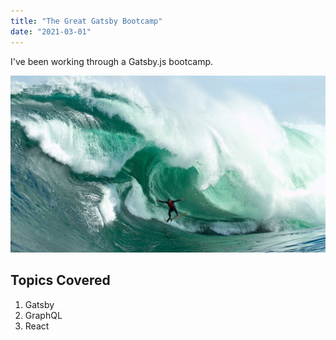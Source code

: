 ```yaml
---
title: "The Great Gatsby Bootcamp"
date: "2021-03-01"
---
```


I've been working through a Gatsby.js bootcamp.

![Surf](./surf.jpg)

## Topics Covered

1. Gatsby
2. GraphQL
3. React